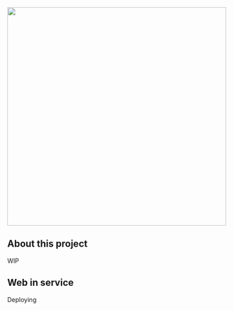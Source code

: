 <picture>
  <img src="https://github.com/LazoYoung/virtual-airline-web/assets/9482578/9263bed1-6a0d-4bfc-aa60-a7d4319a8b59" width="500px">
</picture>

## About this project
WIP

## Web in service
Deploying
